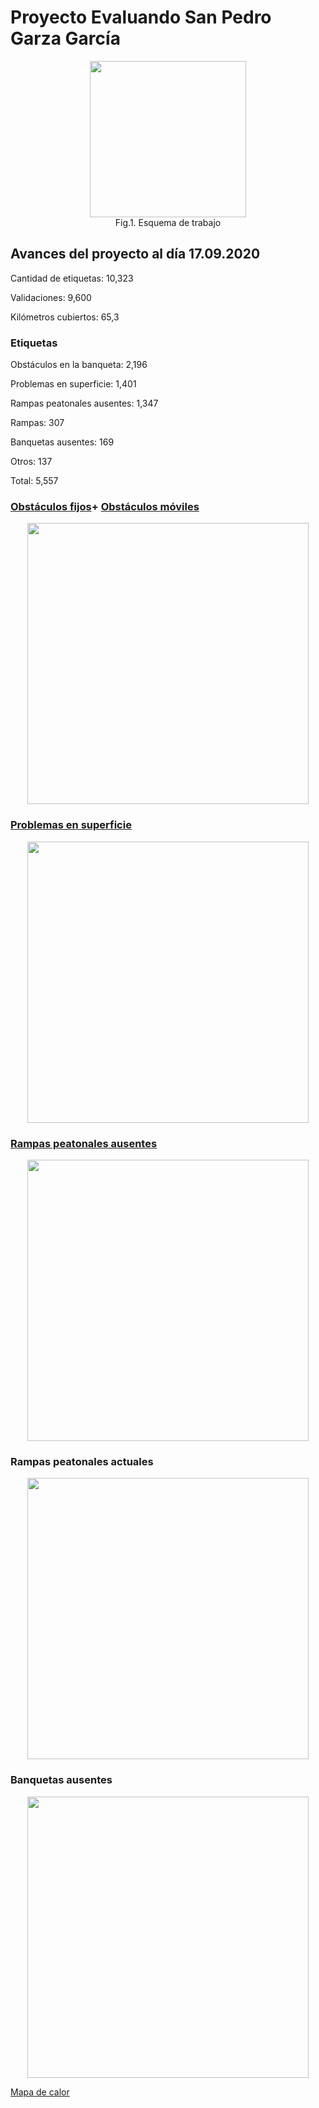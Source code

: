 # Proyecto Evaluando San Pedro Garza García
<p align="center">
<img src="https://user-images.githubusercontent.com/50057640/84028490-1bcd1a80-a991-11ea-8b3d-2dce01eb73b6.jpg" height="250">
<br>
Fig.1. Esquema de trabajo 
</p>

## Avances del proyecto al día 17.09.2020

Cantidad de etiquetas: 10,323 

Validaciones: 9,600

Kilómetros cubiertos: 65,3

### Etiquetas

Obstáculos en la banqueta: 2,196

Problemas en superficie: 1,401

Rampas peatonales ausentes: 1,347

Rampas: 307

Banquetas ausentes: 169

Otros: 137

Total: 5,557

### [Obstáculos fijos](https://github.com/LigaPeatonal/evaluando-spgg/wiki/Obst%C3%A1culos-fijos)+ [Obstáculos móviles](https://github.com/LigaPeatonal/evaluando-spgg/wiki/Obst%C3%A1culos-m%C3%B3viles)
<p align="center">
<img src="https://user-images.githubusercontent.com/50057640/93482352-e7f28100-f8ff-11ea-8cb7-64232df4640c.png" height="450">
<br>

### [Problemas en superficie](https://github.com/LigaPeatonal/evaluando-spgg/wiki/Problemas-en-superficie)
<p align="center">
<img src="https://user-images.githubusercontent.com/50057640/93482598-29832c00-f900-11ea-9997-7f333c3c45b9.png" height="450">
<br>
  
### [Rampas peatonales ausentes](https://github.com/LigaPeatonal/evaluando-spgg/wiki/Rampas-peatonales-ausentes)
<p align="center">
<img src="https://user-images.githubusercontent.com/50057640/93482774-5afbf780-f900-11ea-89ad-de57c68f64c4.png" height="450">
<br>
  
### Rampas peatonales actuales
<p align="center">
<img src="https://user-images.githubusercontent.com/50057640/93482963-94ccfe00-f900-11ea-83a3-c79878737fcb.png" height="450">
<br>
  
### Banquetas ausentes 
<p align="center">
<img src="https://user-images.githubusercontent.com/50057640/93483095-bd54f800-f900-11ea-9589-71a2c25c3be8.png" height="450">
<br>

[Mapa de calor](https://caminitoescuela.carto.com/builder/b387edbe-58cc-4b4d-85b2-682234ebc220/embed)
